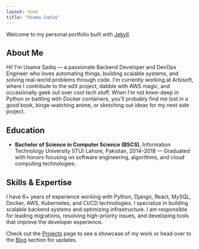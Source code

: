 ```yaml
---
layout: home
title: "Usama Sadiq"
---
```


Welcome to my personal portfolio built with [Jekyll](https://jekyllrb.com/).

## About Me

Hi! I'm Usama Sadiq — a passionate Backend Developer and DevOps Engineer who loves automating things, building scalable systems, and solving real-world problems through code. I'm currently working at Arbisoft, where I contribute to the edX project, dabble with AWS magic, and occasionally geek out over cool tech stuff. When I'm not knee-deep in Python or battling with Docker containers, you'll probably find me lost in a good book, binge-watching anime, or sketching out ideas for my next side project.

## Education

- **Bachelor of Science in Computer Science (BSCS)**, Information Technology University (ITU) Lahore, Pakistan, 2014–2018 — Graduated with honors focusing on software engineering, algorithms, and cloud computing technologies.

## Skills & Expertise

I have 6+ years of experience working with Python, Django, React, MySQL, Docker, AWS, Kubernetes, and CI/CD technologies. I specialize in building scalable backend systems and optimizing infrastructure. I am responsible for leading migrations, resolving high-priority issues, and developing tools that improve the developer experience.

Check out the [Projects](/projects/) page to see a showcase of my work or head over to the [Blog](/blog/) section for updates.
